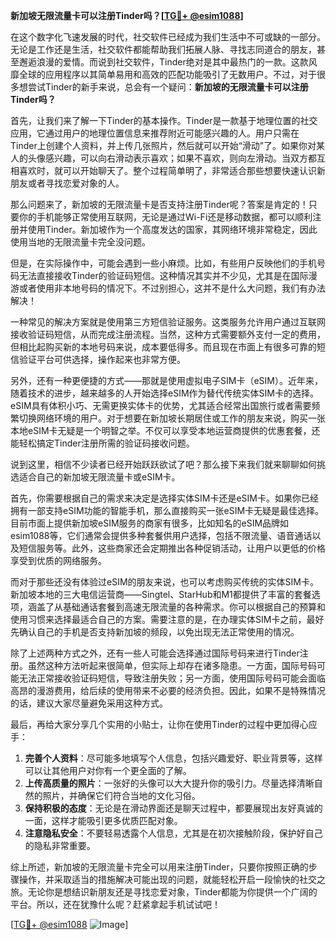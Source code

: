 **新加坡无限流量卡可以注册Tinder吗？[[TG💪+ @esim1088](https://t.me/s/esim1088)]**

在这个数字化飞速发展的时代，社交软件已经成为我们生活中不可或缺的一部分。无论是工作还是生活，社交软件都能帮助我们拓展人脉、寻找志同道合的朋友，甚至邂逅浪漫的爱情。而说到社交软件，Tinder绝对是其中最热门的一款。这款风靡全球的应用程序以其简单易用和高效的匹配功能吸引了无数用户。不过，对于很多想尝试Tinder的新手来说，总会有一个疑问：**新加坡的无限流量卡可以注册Tinder吗？**

首先，让我们来了解一下Tinder的基本操作。Tinder是一款基于地理位置的社交应用，它通过用户的地理位置信息来推荐附近可能感兴趣的人。用户只需在Tinder上创建个人资料，并上传几张照片，然后就可以开始“滑动”了。如果你对某人的头像感兴趣，可以向右滑动表示喜欢；如果不喜欢，则向左滑动。当双方都互相喜欢时，就可以开始聊天了。整个过程简单明了，非常适合那些想要快速认识新朋友或者寻找恋爱对象的人。

那么问题来了，新加坡的无限流量卡是否支持注册Tinder呢？答案是肯定的！只要你的手机能够正常使用互联网，无论是通过Wi-Fi还是移动数据，都可以顺利注册并使用Tinder。新加坡作为一个高度发达的国家，其网络环境非常稳定，因此使用当地的无限流量卡完全没问题。

但是，在实际操作中，可能会遇到一些小麻烦。比如，有些用户反映他们的手机号码无法直接接收Tinder的验证码短信。这种情况其实并不少见，尤其是在国际漫游或者使用非本地号码的情况下。不过别担心，这并不是什么大问题，我们有办法解决！

一种常见的解决方案就是使用第三方短信验证服务。这类服务允许用户通过互联网接收验证码短信，从而完成注册流程。当然，这种方式需要额外支付一定的费用，但相比起购买新的本地号码来说，成本要低得多。而且现在市面上有很多可靠的短信验证平台可供选择，操作起来也非常方便。

另外，还有一种更便捷的方式——那就是使用虚拟电子SIM卡（eSIM）。近年来，随着技术的进步，越来越多的人开始选择eSIM作为替代传统实体SIM卡的选择。eSIM具有体积小巧、无需更换实体卡的优势，尤其适合经常出国旅行或者需要频繁切换网络环境的用户。对于想要在新加坡长期居住或工作的朋友来说，购买一张本地eSIM卡无疑是一个明智之举。不仅可以享受本地运营商提供的优惠套餐，还能轻松搞定Tinder注册所需的验证码接收问题。

说到这里，相信不少读者已经开始跃跃欲试了吧？那么接下来我们就来聊聊如何挑选适合自己的新加坡无限流量卡或eSIM卡。

首先，你需要根据自己的需求来决定是选择实体SIM卡还是eSIM卡。如果你已经拥有一部支持eSIM功能的智能手机，那么直接购买一张eSIM卡无疑是最佳选择。目前市面上提供新加坡eSIM服务的商家有很多，比如知名的eSIM品牌如esim1088等，它们通常会提供多种套餐供用户选择，包括不限流量、语音通话以及短信服务等。此外，这些商家还会定期推出各种促销活动，让用户以更低的价格享受到优质的网络服务。

而对于那些还没有体验过eSIM的朋友来说，也可以考虑购买传统的实体SIM卡。新加坡本地的三大电信运营商——Singtel、StarHub和M1都提供了丰富的套餐选项，涵盖了从基础通话套餐到高速无限流量的各种需求。你可以根据自己的预算和使用习惯来选择最适合自己的方案。需要注意的是，在办理实体SIM卡之前，最好先确认自己的手机是否支持新加坡的频段，以免出现无法正常使用的情况。

除了上述两种方式之外，还有一些人可能会选择通过国际号码来进行Tinder注册。虽然这种方法听起来很简单，但实际上却存在诸多隐患。一方面，国际号码可能无法正常接收验证码短信，导致注册失败；另一方面，使用国际号码可能会面临高昂的漫游费用，给后续的使用带来不必要的经济负担。因此，如果不是特殊情况的话，建议大家尽量避免采用这种方式。

最后，再给大家分享几个实用的小贴士，让你在使用Tinder的过程中更加得心应手：

1. **完善个人资料**：尽可能多地填写个人信息，包括兴趣爱好、职业背景等，这样可以让其他用户对你有一个更全面的了解。
2. **上传高质量的照片**：一张好的头像可以大大提升你的吸引力。尽量选择清晰自然的照片，并确保它们符合当地的文化习俗。
3. **保持积极的态度**：无论是在滑动界面还是聊天过程中，都要展现出友好真诚的一面，这样才能吸引更多优质匹配对象。
4. **注意隐私安全**：不要轻易透露个人信息，尤其是在初次接触阶段，保护好自己的隐私非常重要。

综上所述，新加坡的无限流量卡完全可以用来注册Tinder，只要你按照正确的步骤操作，并采取适当的措施解决可能出现的问题，就能轻松开启一段愉快的社交之旅。无论你是想结识新朋友还是寻找恋爱对象，Tinder都能为你提供一个广阔的平台。所以，还在犹豫什么呢？赶紧拿起手机试试吧！

[[TG💪+ @esim1088](https://t.me/s/esim1088) ![Image](https://i.postimg.cc/4NQfJmqS/Snipaste-2025-05-13-00-14-12.png)]